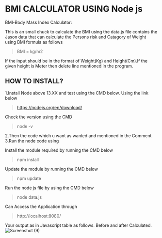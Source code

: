 # BMI CALCULATOR USING Node js

BMI-Body Mass Index Calculator:

This is an small chuck to calculate the BMI using the  data.js file contains the Jason data that can calculate the Persons risk and Catagory of Weight using BMI formula as follows

> BMI = kg/m2

If the input should be in the format of Weight(Kg) and Height(Cm).If the given height is Meter then delete line mentioned in the program.
 

## HOW TO INSTALL?

1.Install Node above 13.XX and test using the CMD below.
   Using the link below
   
  >https://nodejs.org/en/download/
   
   Check the version using the CMD
   
   >node -v

2.Then the code which u want as wanted and mentioned in the Comment
3.Run the node code using

Install the module required by running the CMD below

>npm install

Update the module by running the CMD below

>npm update   

Run the node js file by using the CMD below

>node data.js


Can Access the Application through

>http://localhost:8080/


Your output as in Javascript table as follows.
Before and after Calculated.
![Screenshot (9)](https://user-images.githubusercontent.com/37392779/117652945-6d89b080-b1b1-11eb-8083-84c32d5ec510.png)
